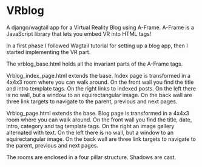 # VRblog
A django/wagtail app for a Virtual Reality Blog using A-Frame.
A-Frame is a JavaScript library that lets you embed VR into HTML tags!

In a first phase I followed Wagtail tutorial for setting up a blog app, then I
started implementing the VR part.

The vrblog_base.html holds all the invariant parts of the A-Frame tags.

Vrblog_index_page.html extends the base. Index page is transformed in a 4x4x3 
room where you can walk around. On the front wall you find the title and intro
template tags. On the right links to indexed posts.
On the left there is no wall, but a window to an equirectangular image. 
On the back wall are three link targets to navigate to the parent, previous and 
next pages.

Vrblog_page.html extends the base. Blog page is transformed in a 4x4x3 room
where you can walk around. On the front wall you find the title, date, intro,
category and tag template tags. On the right an image gallery alternated with text.
On the left there is no wall, but a window to an equirectangular image. 
On the back wall are three link targets to navigate to the parent, previous and 
next pages.

The rooms are enclosed in a four pillar structure. Shadows are cast.
